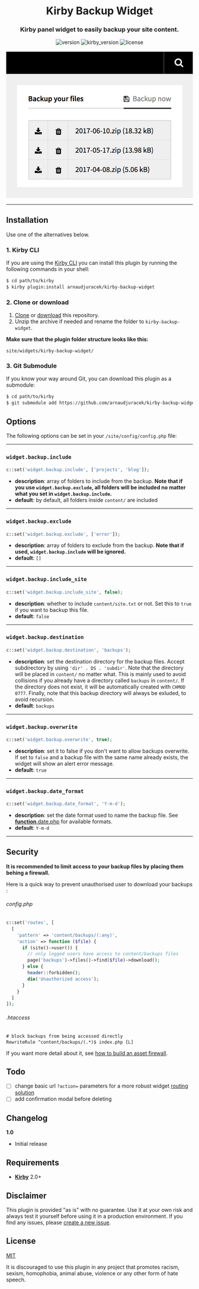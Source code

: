 <h1 align="center">Kirby Backup Widget</h1>
<h3 align="center">Kirby panel widget to easily backup your site content.</h3>

<div align="center">
    <img alt="version" src="https://img.shields.io/badge/version-1.0-green.svg?style=flat-square"/>
    <img alt="kirby_version" src="https://img.shields.io/badge/kirby-2.0+-red.svg?style=flat-square"/>
    <img alt="license" src="https://img.shields.io/badge/license-MIT-blue.svg?style=flat-square"/>
    <br>
    <br>
    <img alt="license" src="preview.png"/>
</div>

---


## Installation

Use one of the alternatives below.

### 1. Kirby CLI

If you are using the [Kirby CLI](https://github.com/getkirby/cli) you can install this plugin by running the following commands in your shell:

```sh
$ cd path/to/kirby
$ kirby plugin:install arnaudjuracek/kirby-backup-widget
```

### 2. Clone or download

1. [Clone](https://github.com/arnaudjuracek/kirby-backup-widget.git) or [download](https://github.com/arnaudjuracek/kirby-backup-widget/archive/master.zip)  this repository.
2. Unzip the archive if needed and rename the folder to `kirby-backup-widget`.

**Make sure that the plugin folder structure looks like this:**

```text
site/widgets/kirby-backup-widget/
```

### 3. Git Submodule

If you know your way around Git, you can download this plugin as a submodule:

```sh
$ cd path/to/kirby
$ git submodule add https://github.com/arnaudjuracek/kirby-backup-widget site/widgets/kirby-backup-widget
```

## Options

The following options can be set in your `/site/config/config.php` file:

---
### `widget.backup.include`
```php
c::set('widget.backup.include', ['projects', 'blog']);
```
+ **description**: array of folders to include from the backup. **Note that if you use `widget.backup.exclude`, all folders will be included no matter what you set in `widget.backup.include`.**
+ **default**: by default, all folders inside `content/` are included

---
### `widget.backup.exclude`
```php
c::set('widget.backup.exclude', ['error']);
```
+ **description**: array of folders to exclude from the backup. **Note that if used, `widget.backup.include` will be ignored.**
+ **default**: `[]`

---
### `widget.backup.include_site`
```php
c::set('widget.backup.include_site', false);
```
+ **description**: whether to include `content/site.txt` or not. Set this to `true` if you want to backup this file.
+ **default**: `false`

---
### `widget.backup.destination`
```php
c::set('widget.backup.destination', 'backups');
```
+ **description**: set the destination directory for the backup files. Accept subdirectory by using `'dir' . DS . 'subdir'`. Note that the directory will be placed in `content/` no matter what. This is mainly used to avoid collisions if you already have a directory called `backups` in `content/`. If the directory does not exist, it will be automatically created with `CHMOD 0777`. Finally, note that this backup directory will always be exluded, to avoid recursion.
+ **default**: `backups`

---
### `widget.backup.overwrite`
```php
c::set('widget.backup.overwrite', true);
```
+ **description**: set it to false if you don't want to allow backups overwrite. If set to `false` and a backup file with the same name already exists, the widget will show an alert error message.
+ **default**: `true`

---
### `widget.backup.date_format` 
```php
c::set('widget.backup.date_format', 'Y-m-d');
```
+ **description**: set the date format used to name the backup file. See [**function**.date.php](http://php.net/manual/function.date.php) for available formats.
+ **default**: `Y-m-d`
---

## Security

**It is recommended to limit access to your backup files by placing them behing a firewall.**

Here is a quick way to prevent unauthorised user to download your backups :

###### config.php
```php
c::set('routes', [
  [
    'pattern' => 'content/backups/(:any)',
    'action' => function ($file) {
      if (site()->user()) {
        // only logged users have access to content/backups files
        page('backups')->files()->find($file)->download();
      } else {
        header::forbidden();
        die('Unauthorized access');
      }
    }
  ]
]);
```

###### .htaccess
```
# block backups from being accessed directly
RewriteRule ^content/backups/(.*)$ index.php [L]
```

If you want more detail about it, see [how to build an asset firewall](https://getkirby.com/docs/cookbook/asset-firewall).

## Todo

- [ ] change basic url `?action=` parameters for a more robust widget [routing solution](https://getkirby.com/docs/developer-guide/toolkit/routing)
- [ ] add confirmation modal before deleting

## Changelog

**1.0**

- Initial release

## Requirements

- [**Kirby**](https://getkirby.com/) 2.0+

## Disclaimer

This plugin is provided "as is" with no guarantee. Use it at your own risk and always test it yourself before using it in a production environment. If you find any issues, please [create a new issue](https://github.com/arnaudjuracek/kirby-backup-widget/issues/new).

## License

[MIT](https://opensource.org/licenses/MIT)

It is discouraged to use this plugin in any project that promotes racism, sexism, homophobia, animal abuse, violence or any other form of hate speech.
